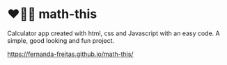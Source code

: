 # ❤️‍🔥🔢 math-this

Calculator app created with html, css and Javascript with an easy code. 
A simple, good looking and fun project.

https://fernanda-freitas.github.io/math-this/
